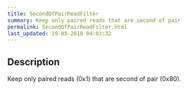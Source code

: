 ```yaml
---
title: SecondOfPairReadFilter
summary: Keep only paired reads that are second of pair
permalink: SecondOfPairReadFilter.html
last_updated: 29-03-2018 04:03:32
---
```


## Description

Keep only paired reads (0x1) that are second of pair (0x80).

